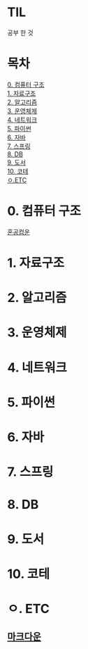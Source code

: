 # TIL
공부 한 것

# 목차
[0. 컴퓨터 구조](#0-컴퓨터-구조)<br>
[1. 자료구조](#1-자료구조)<br>
[2. 알고리즘](#2-알고리즘)<br>
[3. 운영체제](#3-운영체제)<br>
[4. 네트워크](#4-네트워크)<br>
[5. 파이썬](#5-파이썬)<br>
[6. 자바](#6-자바)<br>
[7. 스프링](#7-스프링)<br>
[8. DB](#8-db)<br>
[9. 도서](#9-도서)<br>
[10. 코테](10-코테)<br>
[ㅇ.ETC](#ETC)<br>

# 0. 컴퓨터 구조
[혼공컴운](https://github.com/SSHTED/TIL/blob/main/%EC%BB%B4%ED%93%A8%ED%84%B0%EA%B5%AC%EC%A1%B0/%ED%98%BC%EA%B3%B5%EC%BB%B4%EC%9A%B4.md)
# 1. 자료구조

# 2. 알고리즘

# 3. 운영체제

# 4. 네트워크

# 5. 파이썬

# 6. 자바

# 7. 스프링

# 8. DB

# 9. 도서

# 10. 코테

# ㅇ. ETC
## [마크다운](https://github.com/TIL/MarkDown)